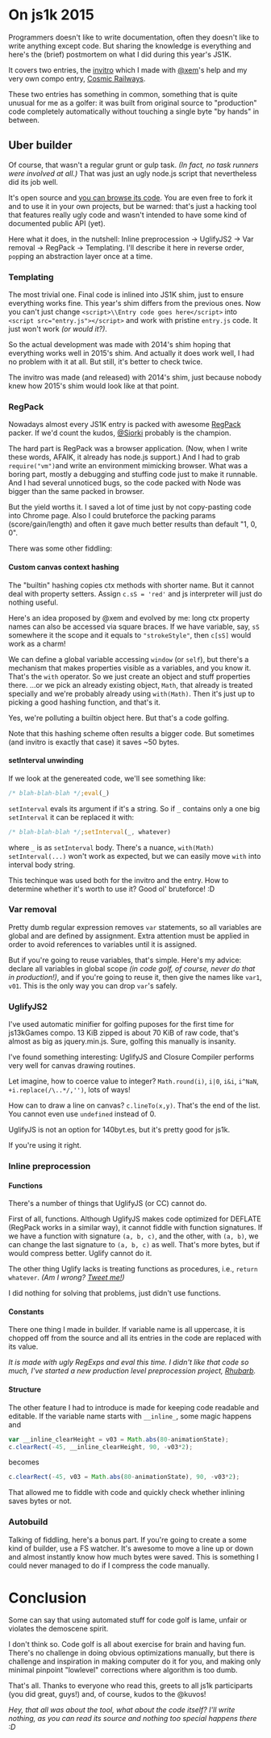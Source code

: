 # On js1k 2015

Programmers doesn't like to write documentation, often they doesn't like to write anything except code.
But sharing the knowledge is everything and here's the (brief) postmortem on what I did during this year's JS1K.

It covers two entries, the [invitro](http://subzey.github.io/js1k2015invitro/) which I made with [@xem](https://github.com/xem)'s help and my very own compo entry, [Cosmic Railways](https://github.com/xem).

These two entries has something in common, something that is quite unusual for me as a golfer:
it was built from original source to "production" code completely automatically without touching a single byte "by hands" in between.

## Uber builder

Of course, that wasn't a regular grunt or gulp task. _(In fact, no task runners were involved at all.)_
That was just an ugly node.js script that nevertheless did its job well.

It's open source and [you can browse its code](https://github.com/subzey/js1k2015/blob/master/make.js).
You are even free to fork it and to use it in your own projects, but be warned: that's just a hacking tool that features really ugly code and wasn't intended to have some kind of documented public API (yet).

Here what it does, in the nutshell: Inline preprocession → UglifyJS2 → Var removal → RegPack → Templating.
I'll describe it here in reverse order, `pop`ping an abstraction layer once at a time.

### Templating

The most trivial one. Final code is inlined into JS1K shim, just to ensure everything works fine.
This year's shim differs from the previous ones.
Now you can't just change `<script>\\Entry code goes here</script>` into `<script src="entry.js"></script>` and work with pristine `entry.js` code. It just won't work _(or would it?)_.

So the actual development was made with 2014's shim hoping that everything works well in 2015's shim. And actually it does work well, I had no problem with it at all. But still, it's better to check twice.

The invitro was made (and released) with 2014's shim, just because nobody knew how 2015's shim would look like at that point.

### RegPack

Nowadays almost every JS1K entry is packed with awesome [RegPack](http://siorki.github.io/regPack.html) packer.
If we'd count the kudos, [@Siorki](https://github.com/Siorki) probably is the champion.

The hard part is RegPack was a browser application. (Now, when I write these words, AFAIK, it already has node.js support.)
And I had to grab `require("vm")`and write an environment mimicking browser.
What was a boring part, mostly a debugging and stuffing code just to make it runnable.
And I had several unnoticed bugs, so the code packed with Node was bigger than the same packed in browser.

But the yield worths it. I saved a lot of time just by not copy-pasting code into Chrome page.
Also I could bruteforce the packing params (score/gain/length) and often it gave much better results than default "1, 0, 0".

There was some other fiddling:

#### Custom canvas context hashing

The "builtin" hashing copies ctx methods with shorter name. But it cannot deal with property setters. Assign `c.sS = 'red'` and js interpreter will just do nothing useful.

Here's an idea proposed by @xem and evolved by me: long ctx property names can also be accessed via square braces. If we have variable, say, `sS` somewhere it the scope and it equals to `"strokeStyle"`, then `c[sS]` would work as a charm!

We can define a global variable accessing `window` (or `self`), but there's a mechanism that makes properties visible as a variables, and you know it. That's the `with` operator. So we just create an object and stuff properties there.
...or we pick an already existing object, `Math`, that already is treated specially and we're probably already using `with(Math)`. Then it's just up to picking a good hashing function, and that's it.

Yes, we're polluting a builtin object here. But that's a code golfing.

Note that this hashing scheme often results a bigger code. But sometimes (and invitro is exactly that case) it saves ~50 bytes.

#### setInterval unwinding

If we look at the genereated code, we'll see something like:

```javascript
/* blah-blah-blah */;eval(_)
```

`setInterval` evals its argument if it's a string. So if `_` contains only a one big `setInterval` it can be replaced it with:

```javascript
/* blah-blah-blah */;setInterval(_, whatever)
```
where `_` is as `setInterval` body. There's a nuance, `with(Math) setInterval(...)` won't work as expected, but we can easily move `with` into interval body string.

This techinque was used both for the invitro and the entry. How to determine whether it's worth to use it? Good ol' bruteforce! :D

### Var removal

Pretty dumb regular expression removes `var` statements, so all variables are global and are defined by assignment.
Extra attention must be applied in order to avoid references to variables until it is assigned.

But if you're going to reuse variables, that's simple.
Here's my advice: declare all variables in global scope _(in code golf, of course, never do that in production!)_, and if you're going to reuse it, then give the names like `var1`, `v01`. This is the only way you can drop `var`'s safely.

### UglifyJS2

I've used automatic minifier for golfing puposes for the first time for js13kGames compo.
13 KiB zipped is about 70 KiB of raw code, that's almost as big as jquery.min.js.
Sure, golfing this manually is insanity.

I've found something interesting: UglifyJS and Closure Compiler performs very well for canvas drawing routines.

Let imagine, how to coerce value to integer? `Math.round(i)`, `i|0`, `i&i`, `i^NaN`, `+i.replace(/\..*/,'')`, lots of ways!

How can to draw a line on canvas? `c.lineTo(x,y)`. That's the end of the list.
You cannot even use `undefined` instead of 0.

UglifyJS is not an option for 140byt.es, but it's pretty good for js1k.

If you're using it right.

### Inline preprocession

#### Functions

There's a number of things that UglifyJS (or CC) cannot do.

First of all, functions. Although UglifyJS makes code optimized for DEFLATE (RegPack works in a similar way), it cannot fiddle with function signatures.
If we have a function with signature `(a, b, c)`, and the other, with `(a, b)`, we can change the last signature
to `(a, b, c)` as well. That's more bytes, but if would compress better. Uglify cannot do it.

The other thing Uglify lacks is treating functions as procedures, i.e., `return whatever`. _(Am I wrong? [Tweet me!](http://twitter.com/subzey/))_

I did nothing for solving that problems, just didn't use functions.

#### Constants

There one thing I made in builder. If variable name is all uppercase, it is chopped off from the source and all its entries in the code are replaced with its value.

_It is made with ugly RegExps and eval this time. I didn't like that code so much, I've started a new production level preprocession project, [Rhubarb](https://www.npmjs.com/package/rhubarb)._

#### Structure

The other feature I had to introduce is made for keeping code readable and editable.
If the variable name starts with `__inline_`, some magic happens and

```javascript
var __inline_clearHeight = v03 = Math.abs(80-animationState);
c.clearRect(-45, __inline_clearHeight, 90, -v03*2);
```

becomes

```javascript
c.clearRect(-45, v03 = Math.abs(80-animationState), 90, -v03*2);
```

That allowed me to fiddle with code and quickly check whether inlining saves bytes or not.

### Autobuild

Talking of fiddling, here's a bonus part. If you're going to create a some kind of builder, use a FS watcher.
It's awesome to move a line up or down and almost instantly know how much bytes were saved.
This is something I could never managed to do if I compress the code manually.

# Conclusion

Some can say that using automated stuff for code golf is lame, unfair or violates the demoscene spirit.

I don't think so. Code golf is all about exerсise for brain and having fun.
There's no challenge in doing obvious optimizations manually, but there is challenge and inspiration
in making computer do it for you, and making only minimal pinpoint "lowlevel" corrections where algorithm
is too dumb.

That's all. Thanks to everyone who read this, greets to all js1k participarts (you did great, guys!) and, of course, kudos to the @kuvos!

*Hey, that all was about the tool, what about the code itself? I'll write nothing, as you can read its source and nothing too special happens there :D*